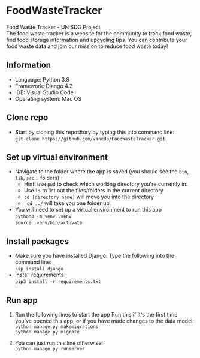 # FoodWasteTracker
Food Waste Tracker - UN SDG Project \
The food waste tracker is a website for the community to track food waste, find food storage information and upcycling tips. You can contribute your food waste data and join our mission to reduce food waste today!

## Information
* Language: Python 3.8
* Framework: Django 4.2
* IDE: Visual Studio Code
* Operating system: Mac OS

## Clone repo
* Start by cloning this repository by typing this into command line:\
 `git clone https://github.com/vanedo/FoodWasteTracker.git`

## Set up virtual environment
* Navigate to the folder where the app is saved (you should see the `bin`, `lib`, `src` .. folders)
  * Hint: use `pwd` to check which working directory you're currently in.
  * Use `ls` to list out the files/folders in the current directory
  * `cd [directory name]` will move you into the directory
  * ` cd ../` will take you one folder up.
* You will need to set up a virtual environment to run this app \
`python3 -m venv .venv`
\
`source .venv/bin/activate`

## Install packages
* Make sure you have installed Django. Type the following into the command line:\
`pip install django`
* Install requirements \
`pip3 install -r requirements.txt`

## Run app
1. Run the following lines to start the app
Run this if it's the first time you've opened this app, or if you have made changes to the data model: \
`python manage.py makemigrations`
\
`python manage.py migrate`

2. You can just run this line otherwise:\
`python manage.py runserver`
